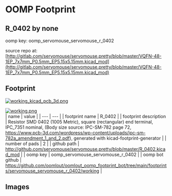 # OOMP Footprint  
## R_0402  by none  
  
oomp key: oomp_servomouse_servomouse_r_0402  
  
source repo at: [http://gitlab.com/servomouse/servomouse.pretty/blob/master/VQFN-48-1EP_7x7mm_P0.5mm_EP5.15x5.15mm.kicad_mod](http://gitlab.com/servomouse/servomouse.pretty/blob/master/VQFN-48-1EP_7x7mm_P0.5mm_EP5.15x5.15mm.kicad_mod)  
## Footprint  
  
[![working_kicad_pcb_3d.png](working_kicad_pcb_3d_600.png)](working_kicad_pcb_3d.png)  
  
[![working.png](working_600.png)](working.png)  
| name | value | 
| --- | --- | 
| footprint name | R_0402 | 
| footprint description | Resistor SMD 0402 (1005 Metric), square (rectangular) end terminal, IPC_7351 nominal, (Body size source: IPC-SM-782 page 72, https://www.pcb-3d.com/wordpress/wp-content/uploads/ipc-sm-782a_amendment_1_and_2.pdf), generated with kicad-footprint-generator | 
| number of pads | 2 | 
| github path | http://github.com/servomouse/servomouse.pretty/blob/master/R_0402.kicad_mod | 
| oomp key | oomp_servomouse_servomouse_r_0402 | 
| oomp bot github | https://github.com/oomlout/oomlout_oomp_footprint_bot/tree/main/footprints/servomouse_servomouse_r_0402/working | 
## Images  
